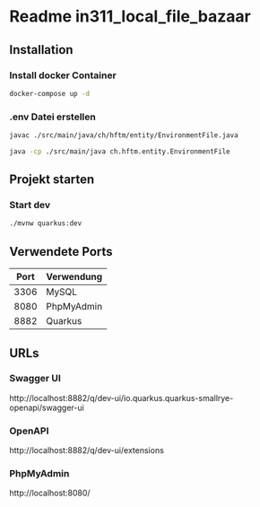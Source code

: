 # Readme in311_local_file_bazaar
## Installation
### Install docker Container
``` bash
docker-compose up -d
```
### .env Datei erstellen
```bash
javac ./src/main/java/ch/hftm/entity/EnvironmentFile.java
```

```bash
java -cp ./src/main/java ch.hftm.entity.EnvironmentFile
```

## Projekt starten
### Start dev
```bash
./mvnw quarkus:dev 
```

## Verwendete Ports
| Port | Verwendung |
|------|------------|
| 3306 | MySQL      |
| 8080 | PhpMyAdmin |
| 8882 | Quarkus    |


## URLs
### Swagger UI
http://localhost:8882/q/dev-ui/io.quarkus.quarkus-smallrye-openapi/swagger-ui
### OpenAPI
http://localhost:8882/q/dev-ui/extensions
### PhpMyAdmin
http://localhost:8080/